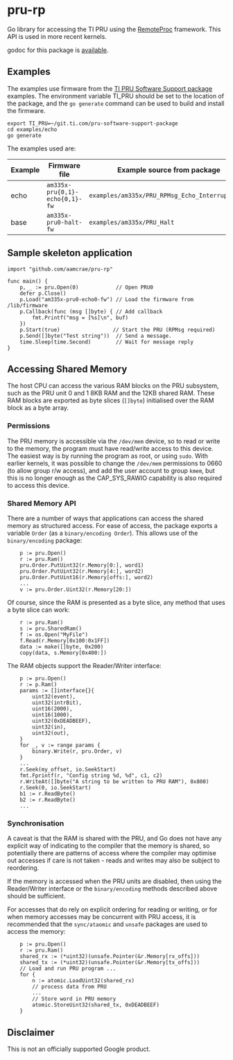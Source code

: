 # pru-rp
Go library for accessing the TI PRU using the
[RemoteProc](https://software-dl.ti.com/processor-sdk-linux/esd/docs/08_00_00_21/linux/Foundational_Components/PRU-ICSS/Linux_Drivers/RemoteProc.html)
framework. This API is used in more recent kernels.

godoc for this package is [available](https://pkg.go.dev/github.com/aamcrae/pru-rp).

## Examples

The examples use firmware from the [TI PRU Software Support package](https://git.ti.com/cgit/pru-software-support-package)
examples.
The environment variable TI_PRU should be set to the location of the package, and the `go generate`
command can be used to build and install the firmware.

```
export TI_PRU=~/git.ti.com/pru-software-support-package
cd examples/echo
go generate
```

The examples used are:

| Example | Firmware file | Example source from package |
|---------|---------------|-----------------------------|
| echo | `am335x-pru{0,1}-echo{0,1}-fw` | `examples/am335x/PRU_RPMsg_Echo_Interrupt{0,1}` |
| base | `am335x-pru0-halt-fw` | `examples/am335x/PRU_Halt` |

## Sample skeleton application

```
import "github.com/aamcrae/pru-rp"

func main() {
	p, _ := pru.Open(0)            // Open PRU0
	defer p.Close()
	p.Load("am335x-pru0-echo0-fw") // Load the firmware from /lib/firmware
	p.Callback(func (msg []byte) { // Add callback
		fmt.Printf("msg = [%s]\n", buf)
    })
	p.Start(true)                 // Start the PRU (RPMsg required)
	p.Send([]byte("Test string"))  // Send a message.
	time.Sleep(time.Second)        // Wait for message reply
}
```

## Accessing Shared Memory

The host CPU can access the various RAM blocks on the PRU subsystem, such as the PRU unit 0 and 1 8KB RAM
and the 12KB shared RAM. These RAM blocks are exported as byte slices (```[]byte```) initialised over the
RAM block as a byte array.

### Permissions

The PRU memory is accessible via the ```/dev/mem``` device, so to read or write to the memory,
the program must have read/write access to this device.
The easiest way is by running the program as root, or using ```sudo```.
With earlier kernels, it was possible to change the ```/dev/mem``` permissions
to 0660 (to allow group r/w access), and add the user account to group ```kmem```, but
this is no longer enough as the CAP_SYS_RAWIO capability is also required to access this device.

### Shared Memory API

There are a number of ways that applications can access the shared memory as structured access.
For ease of access, the package exports a variable ```Order``` (as a ```binary/encoding Order```).
This allows use of the ```binary/encoding``` package:

```
	p := pru.Open()
	r := pru.Ram()
	pru.Order.PutUint32(r.Memory[0:], word1)
	pru.Order.PutUint32(r.Memory[4:], word2)
	pru.Order.PutUint16(r.Memory[offs:], word2)
	...
	v := pru.Order.Uint32(r.Memory[20:])
```

Of course, since the RAM is presented as a byte slice, any method that
uses a byte slice can work:

```
	r := pru.Ram()
	s := pru.SharedRam()
	f := os.Open("MyFile")
	f.Read(r.Memory[0x100:0x1FF])
	data := make([]byte, 0x200)
	copy(data, s.Memory[0x400:])
```

The RAM objects support the Reader/Writer interface:

```
	p := pru.Open()
	r := p.Ram()
	params := []interface{}{
		uint32(event),
		uint32(intrBit),
		uint16(2000),
		uint16(1000),
		uint32(0xDEADBEEF),
		uint32(in),
		uint32(out),
	}
	for _, v := range params {
		binary.Write(r, pru.Order, v)
	}
	...
	r.Seek(my_offset, io.SeekStart)
	fmt.Fprintf(r, "Config string %d, %d", c1, c2)
	r.WriteAt([]byte("A string to be written to PRU RAM"), 0x800)
	r.Seek(0, io.SeekStart)
	b1 := r.ReadByte()
	b2 := r.ReadByte()
	...
```

### Synchronisation

A caveat is that the RAM is shared with the PRU, and Go does not have any explicit way
of indicating to the compiler that the memory is shared, so potentially there are patterns
of access where the compiler may optimise out accesses if care is not taken - reads and writes may also
be subject to reordering.

If the memory is accessed when the PRU units are disabled, then using the Reader/Writer interface or the
```binary/encoding``` methods described above should be sufficient.

For accesses that do rely on explicit ordering for reading or writing,
or for when memory accesses may be concurrent with PRU access,
it is recommended that the ```sync/ataomic```
and ```unsafe``` packages are used to access the memory:

```
	p := pru.Open()
	r := pru.Ram()
	shared_rx := (*uint32)(unsafe.Pointer(&r.Memory[rx_offs]))
	shared_tx := (*uint32)(unsafe.Pointer(&r.Memory[tx_offs]))
	// Load and run PRU program ...
	for {
		n := atomic.LoadUint32(shared_rx)
		// process data from PRU
		...
		// Store word in PRU memory
		atomic.StoreUint32(shared_tx, 0xDEADBEEF)
	}
```

## Disclaimer

This is not an officially supported Google product.
